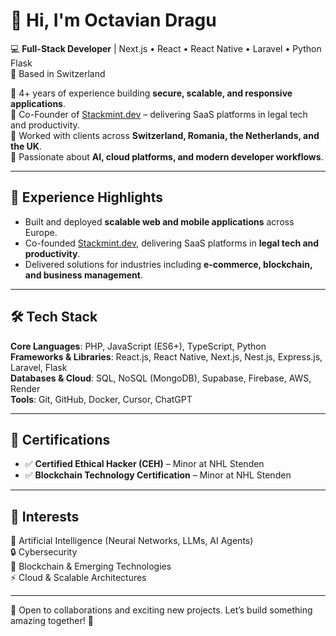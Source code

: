 # 👋 Hi, I'm Octavian Dragu  

💻 **Full-Stack Developer** | Next.js • React • React Native • Laravel • Python Flask  
📍 Based in Switzerland  

🔹 4+ years of experience building **secure, scalable, and responsive applications**.  
🔹 Co-Founder of [Stackmint.dev](https://www.stackmint.dev) – delivering SaaS platforms in legal tech and productivity.  
🔹 Worked with clients across **Switzerland, Romania, the Netherlands, and the UK**.  
🔹 Passionate about **AI, cloud platforms, and modern developer workflows**.  

---

## 🔹 Experience Highlights  
- Built and deployed **scalable web and mobile applications** across Europe.  
- Co-founded [Stackmint.dev](https://stackmint.dev), delivering SaaS platforms in **legal tech and productivity**.  
- Delivered solutions for industries including **e-commerce, blockchain, and business management**.  

---

## 🛠 Tech Stack  
**Core Languages**: PHP, JavaScript (ES6+), TypeScript, Python  
**Frameworks & Libraries**: React.js, React Native, Next.js, Nest.js, Express.js, Laravel, Flask  
**Databases & Cloud**: SQL, NoSQL (MongoDB), Supabase, Firebase, AWS, Render  
**Tools**: Git, GitHub, Docker, Cursor, ChatGPT  

---

## 🏅 Certifications  
- ✅ **Certified Ethical Hacker (CEH)** – Minor at NHL Stenden  
- ✅ **Blockchain Technology Certification** – Minor at NHL Stenden  

---

## 🌱 Interests  
🤖 Artificial Intelligence (Neural Networks, LLMs, AI Agents)  
🔒 Cybersecurity  
🔗 Blockchain & Emerging Technologies  
⚡ Cloud & Scalable Architectures  

---

🚀 Open to collaborations and exciting new projects. Let’s build something amazing together! 🤝  
